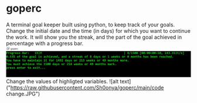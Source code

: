 # goperc
A terminal goal keeper built using python, to keep track of your goals.
Change the initial date and the time (in days) for which you want to continue the work.
It will show you the streak, and the part of the goal achieved in percentage with a progress bar.
![alt text](https://raw.githubusercontent.com/Sh0onya/goperc/main/goperc_snap.JPG)
Change the values of highligted variables.
![alt text]("https://raw.githubusercontent.com/Sh0onya/goperc/main/code change.JPG")
